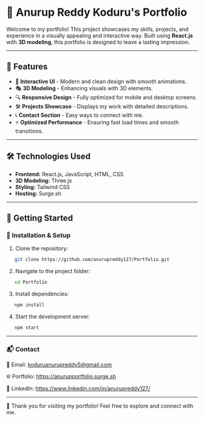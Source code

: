 # 🚀 Anurup Reddy Koduru's Portfolio

Welcome to my portfolio! This project showcases my skills, projects, and experience in a visually appealing and interactive way. Built using **React.js** with **3D modeling**, this portfolio is designed to leave a lasting impression.

---

## 🌟 Features

- 🎨 **Interactive UI** - Modern and clean design with smooth animations.
- 🎭 **3D Modeling** - Enhancing visuals with 3D elements.
- 🔍 **Responsive Design** - Fully optimized for mobile and desktop screens.
- 🛠️ **Projects Showcase** - Displays my work with detailed descriptions.
- 📞 **Contact Section** - Easy ways to connect with me.
- ⚡ **Optimized Performance** - Ensuring fast load times and smooth transitions.

---

## 🛠️ Technologies Used

- **Frontend:** React.js, JavaScript, HTML, CSS
- **3D Modeling:** Three.js
- **Styling:** Tailwind CSS
- **Hosting:** Surge.sh

---

## 🚀 Getting Started

### 🔧 Installation & Setup

1. Clone the repository:

```bash
   git clone https://github.com/anurupreddy127/Portfolio.git
```

2. Navigate to the project folder:

```bash
   cd Portfolio
```

3. Install dependencies:

```bash
   npm install
```

4. Start the development server:

```bash
   npm start
```

---

### 📬 Contact

📧 Email: koduruanurupreddy5@gmail.com

🌐 Portfolio: https://anurupportfolio.surge.sh

💼 LinkedIn: https://www.linkedin.com/in/anurupreddy127/

---

🎉 Thank you for visiting my portfolio! Feel free to explore and connect with me.
